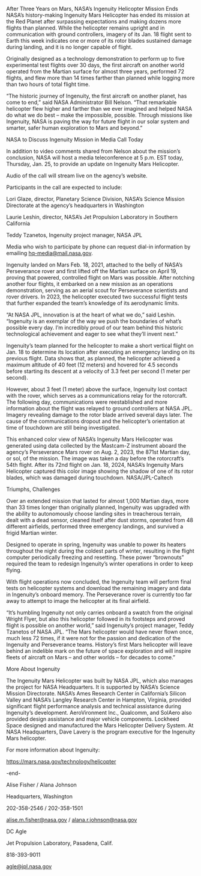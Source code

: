 After Three Years on Mars, NASA’s Ingenuity Helicopter Mission Ends 
 NASA’s history-making Ingenuity Mars Helicopter has ended its mission at the Red Planet after surpassing expectations and making dozens more flights than planned. While the helicopter remains upright and in communication with ground controllers, imagery of its Jan. 18 flight sent to Earth this week indicates one or more of its rotor blades sustained damage during landing, and it is no longer capable of flight.

Originally designed as a technology demonstration to perform up to five experimental test flights over 30 days, the first aircraft on another world operated from the Martian surface for almost three years, performed 72 flights, and flew more than 14 times farther than planned while logging more than two hours of total flight time.

“The historic journey of Ingenuity, the first aircraft on another planet, has come to end,” said NASA Administrator Bill Nelson. “That remarkable helicopter flew higher and farther than we ever imagined and helped NASA do what we do best – make the impossible, possible. Through missions like Ingenuity, NASA is paving the way for future flight in our solar system and smarter, safer human exploration to Mars and beyond.”

NASA to Discuss Ingenuity Mission in Media Call Today

In addition to video comments shared from Nelson about the mission’s conclusion, NASA will host a media teleconference at 5 p.m. EST today, Thursday, Jan. 25, to provide an update on Ingenuity Mars Helicopter.

Audio of the call will stream live on the agency’s website.

Participants in the call are expected to include:

Lori Glaze, director, Planetary Science Division, NASA’s Science Mission Directorate at the agency’s headquarters in Washington

Laurie Leshin, director, NASA’s Jet Propulsion Laboratory in Southern California

Teddy Tzanetos, Ingenuity project manager, NASA JPL

Media who wish to participate by phone can request dial-in information by emailing hq-media@mail.nasa.gov.

Ingenuity landed on Mars Feb. 18, 2021, attached to the belly of NASA’s Perseverance rover and first lifted off the Martian surface on April 19, proving that powered, controlled flight on Mars was possible. After notching another four flights, it embarked on a new mission as an operations demonstration, serving as an aerial scout for Perseverance scientists and rover drivers. In 2023, the helicopter executed two successful flight tests that further expanded the team’s knowledge of its aerodynamic limits.

“At NASA JPL, innovation is at the heart of what we do,” said Leshin. “Ingenuity is an exemplar of the way we push the boundaries of what’s possible every day. I’m incredibly proud of our team behind this historic technological achievement and eager to see what they’ll invent next.”

Ingenuity’s team planned for the helicopter to make a short vertical flight on Jan. 18 to determine its location after executing an emergency landing on its previous flight. Data shows that, as planned, the helicopter achieved a maximum altitude of 40 feet (12 meters) and hovered for 4.5 seconds before starting its descent at a velocity of 3.3 feet per second (1 meter per second).

However, about 3 feet (1 meter) above the surface, Ingenuity lost contact with the rover, which serves as a communications relay for the rotorcraft. The following day, communications were reestablished and more information about the flight was relayed to ground controllers at NASA JPL. Imagery revealing damage to the rotor blade arrived several days later. The cause of the communications dropout and the helicopter’s orientation at time of touchdown are still being investigated.

This enhanced color view of NASA’s Ingenuity Mars Helicopter was generated using data collected by the Mastcam-Z instrument aboard the agency’s Perseverance Mars rover on Aug. 2, 2023, the 871st Martian day, or sol, of the mission. The image was taken a day before the rotorcraft’s 54th flight. After its 72nd flight on Jan. 18, 2024, NASA’s Ingenuity Mars Helicopter captured this color image showing the shadow of one of its rotor blades, which was damaged during touchdown. NASA/JPL-Caltech

Triumphs, Challenges

Over an extended mission that lasted for almost 1,000 Martian days, more than 33 times longer than originally planned, Ingenuity was upgraded with the ability to autonomously choose landing sites in treacherous terrain, dealt with a dead sensor, cleaned itself after dust storms, operated from 48 different airfields, performed three emergency landings, and survived a frigid Martian winter.

Designed to operate in spring, Ingenuity was unable to power its heaters throughout the night during the coldest parts of winter, resulting in the flight computer periodically freezing and resetting. These power “brownouts” required the team to redesign Ingenuity’s winter operations in order to keep flying.

With flight operations now concluded, the Ingenuity team will perform final tests on helicopter systems and download the remaining imagery and data in Ingenuity’s onboard memory. The Perseverance rover is currently too far away to attempt to image the helicopter at its final airfield.

“It’s humbling Ingenuity not only carries onboard a swatch from the original Wright Flyer, but also this helicopter followed in its footsteps and proved flight is possible on another world,” said Ingenuity’s project manager, Teddy Tzanetos of NASA JPL. “The Mars helicopter would have never flown once, much less 72 times, if it were not for the passion and dedication of the Ingenuity and Perseverance teams. History’s first Mars helicopter will leave behind an indelible mark on the future of space exploration and will inspire fleets of aircraft on Mars – and other worlds – for decades to come.”

More About Ingenuity

The Ingenuity Mars Helicopter was built by NASA JPL, which also manages the project for NASA Headquarters. It is supported by NASA’s Science Mission Directorate. NASA’s Ames Research Center in California’s Silicon Valley and NASA’s Langley Research Center in Hampton, Virginia, provided significant flight performance analysis and technical assistance during Ingenuity’s development. AeroVironment Inc., Qualcomm, and SolAero also provided design assistance and major vehicle components. Lockheed Space designed and manufactured the Mars Helicopter Delivery System. At NASA Headquarters, Dave Lavery is the program executive for the Ingenuity Mars helicopter.

For more information about Ingenuity:

https://mars.nasa.gov/technology/helicopter

-end-

Alise Fisher / Alana Johnson

Headquarters, Washington

202-358-2546 / 202-358-1501

alise.m.fisher@nasa.gov / alana.r.johnson@nasa.gov

DC Agle

Jet Propulsion Laboratory, Pasadena, Calif.

818-393-9011

agle@jpl.nasa.gov